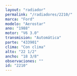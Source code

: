 ```yaml
---
layout: "radiador"
permalink: "/radiadores/2210/"
marca: "Ford"
modelo: "Aerostar"
ano: "1988"
motor: "V6 3.0"
transmision: "Automática"
parte: "433901"
clima: "Con clima"
alto: "22 1/2"
ancho: "18 3/8"
observaciones: ""
id: "2210"
---
```


